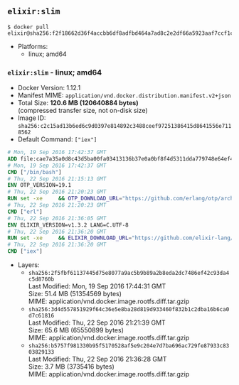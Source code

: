 ## `elixir:slim`

```console
$ docker pull elixir@sha256:f2f18662d36f4accbb6df8adfbd464a7ad8c2e2df66a5923aaf7ccf1cdda3974
```

-	Platforms:
	-	linux; amd64

### `elixir:slim` - linux; amd64

-	Docker Version: 1.12.1
-	Manifest MIME: `application/vnd.docker.distribution.manifest.v2+json`
-	Total Size: **120.6 MB (120640884 bytes)**  
	(compressed transfer size, not on-disk size)
-	Image ID: `sha256:c2c15ad13b6ed6c9d0397e814892c3488ceef97251386415d8641556e7118562`
-	Default Command: `["iex"]`

```dockerfile
# Mon, 19 Sep 2016 17:42:37 GMT
ADD file:cae7a35a0d8c43d5ba00fa03413136b37e0a0bf8f4d5311dda779748e64ef425 in / 
# Mon, 19 Sep 2016 17:42:37 GMT
CMD ["/bin/bash"]
# Thu, 22 Sep 2016 21:15:13 GMT
ENV OTP_VERSION=19.1
# Thu, 22 Sep 2016 21:20:23 GMT
RUN set -xe 	&& OTP_DOWNLOAD_URL="https://github.com/erlang/otp/archive/OTP-${OTP_VERSION}.tar.gz" 	&& OTP_DOWNLOAD_SHA256="caf320c07bdd4c6e11831a0b0d25645a29112007077dbf11eec22437f8b041ed" 	&& runtimeDeps=' 		libodbc1 		libssl1.0.0 		libsctp1 	' 	&& buildDeps=' 		curl 		ca-certificates 		autoconf 		gcc 		make 		libncurses-dev 		unixodbc-dev 		libssl-dev 		libsctp-dev 	' 	&& apt-get update 	&& apt-get install -y --no-install-recommends $runtimeDeps 	&& apt-get install -y --no-install-recommends $buildDeps 	&& curl -fSL -o otp-src.tar.gz "$OTP_DOWNLOAD_URL" 	&& echo "$OTP_DOWNLOAD_SHA256 otp-src.tar.gz" | sha256sum -c - 	&& mkdir -p /usr/src/otp-src 	&& tar -xzf otp-src.tar.gz -C /usr/src/otp-src --strip-components=1 	&& rm otp-src.tar.gz 	&& cd /usr/src/otp-src 	&& ./otp_build autoconf 	&& ./configure --enable-sctp 	&& make -j$(nproc) 	&& make install 	&& find /usr/local -name examples | xargs rm -rf 	&& apt-get purge -y --auto-remove $buildDeps 	&& rm -rf /usr/src/otp-src /var/lib/apt/lists/*
# Thu, 22 Sep 2016 21:20:23 GMT
CMD ["erl"]
# Thu, 22 Sep 2016 21:36:05 GMT
ENV ELIXIR_VERSION=v1.3.2 LANG=C.UTF-8
# Thu, 22 Sep 2016 21:36:20 GMT
RUN set -xe 	&& ELIXIR_DOWNLOAD_URL="https://github.com/elixir-lang/elixir/releases/download/${ELIXIR_VERSION}/Precompiled.zip" 	&& ELIXIR_DOWNLOAD_SHA256="45fdb9464b0fbe44c919482f1247740cc9c5d399280ef07e386aa7402b085be7" 	&& buildDeps=' 		ca-certificates 		curl 		unzip 	' 	&& apt-get update 	&& apt-get install -y --no-install-recommends $buildDeps 	&& curl -fSL -o elixir-precompiled.zip $ELIXIR_DOWNLOAD_URL 	&& echo "$ELIXIR_DOWNLOAD_SHA256 elixir-precompiled.zip" | sha256sum -c - 	&& unzip -d /usr/local elixir-precompiled.zip 	&& rm elixir-precompiled.zip 	&& apt-get purge -y --auto-remove $buildDeps 	&& rm -rf /var/lib/apt/lists/*
# Thu, 22 Sep 2016 21:36:20 GMT
CMD ["iex"]
```

-	Layers:
	-	`sha256:2f5fbf61137445d75e8077a9ac5b9b89a2b8eda2dc7486ef42c93da4c5d8760b`  
		Last Modified: Mon, 19 Sep 2016 17:44:31 GMT  
		Size: 51.4 MB (51354569 bytes)  
		MIME: application/vnd.docker.image.rootfs.diff.tar.gzip
	-	`sha256:3d4d557851929f64c36e5e8ba28d819d933460f832b1c2dba16b6ca0d7c61816`  
		Last Modified: Thu, 22 Sep 2016 21:21:39 GMT  
		Size: 65.6 MB (65550899 bytes)  
		MIME: application/vnd.docker.image.rootfs.diff.tar.gzip
	-	`sha256:b5757f981330b95f5170528af5e9c204e7d7ba696ac729fe87933c8303829133`  
		Last Modified: Thu, 22 Sep 2016 21:36:28 GMT  
		Size: 3.7 MB (3735416 bytes)  
		MIME: application/vnd.docker.image.rootfs.diff.tar.gzip
